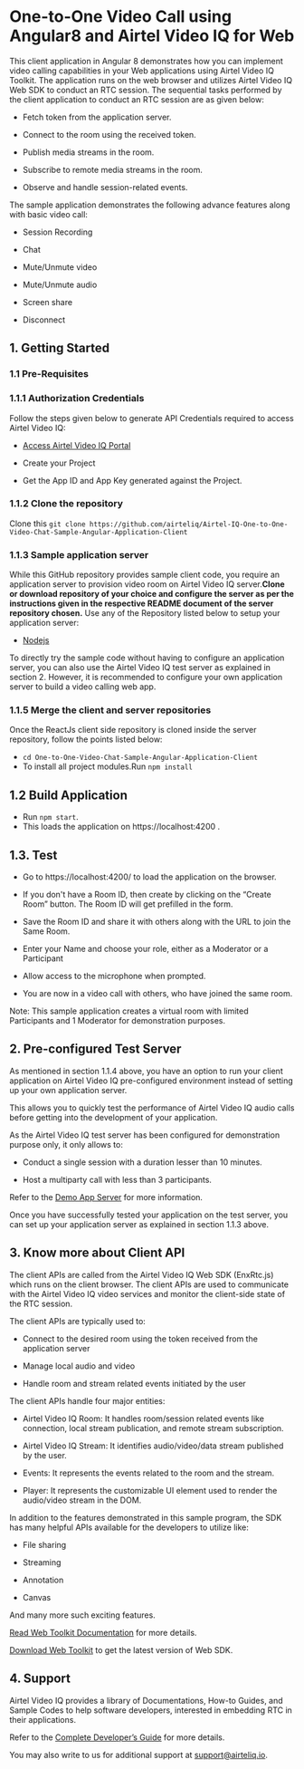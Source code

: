 # One-to-One Video Call using Angular8 and Airtel Video IQ for Web 

 

This client application in Angular 8 demonstrates how you can implement video calling capabilities in your Web applications using Airtel Video IQ Toolkit. The application runs on the web browser and utilizes Airtel Video IQ Web SDK to conduct an RTC session. The sequential tasks performed by the client application to conduct an RTC session are as given below:  

* Fetch token from the application server. 

* Connect to the room using the received token. 

* Publish media streams in the room. 

* Subscribe to remote media streams in the room. 

* Observe and handle session-related events. 

The sample application demonstrates the following advance features along with basic video call: 

* Session Recording 

* Chat 

* Mute/Unmute video 

* Mute/Unmute audio 

* Screen share 

* Disconnect 

 

## 1. Getting Started 

### 1.1 Pre-Requisites 

 
### 1.1.1 Authorization Credentials 

Follow the steps given below to generate API Credentials required to access Airtel Video IQ:  

* [Access Airtel Video IQ Portal](https://cpaasportal.videoiq.airtel.in/)

* Create your Project 

* Get the App ID and App Key generated against the Project. 

### 1.1.2 Clone the repository

Clone this ```git clone https://github.com/airteliq/Airtel-IQ-One-to-One-Video-Chat-Sample-Angular-Application-Client```

### 1.1.3 Sample application server 

While this GitHub repository provides sample client code, you require an application server to provision video room on Airtel Video IQ server.**Clone or download repository of your choice and configure the server as per the instructions given in the respective README document of the server repository chosen.** Use any of the Repository listed below to setup your application server:

* [Nodejs](https://github.com/airteliq/Airtel-IQ-One-to-One-Video-Chat-Sample-Web-Application-NodeJs-Server) 

  

To directly try the sample code without having to configure an application server, you can also use the Airtel Video IQ test server as explained in section 2. However, it is recommended to configure your own application server to build a video calling web app. 

 

### 1.1.5 Merge the client and server repositories
Once the ReactJs client side repository is cloned inside the server repository, follow the points listed below:

* ```cd One-to-One-Video-Chat-Sample-Angular-Application-Client```
* To install all project modules.Run ```npm install```

## 1.2 Build Application
* Run ```npm start```.
* This loads the application on https://localhost:4200 .
 

## 1.3. Test 

* Go to https://localhost:4200/ to load the application on the browser. 

* If you don't have a Room ID, then create by clicking on the “Create Room” button. The Room ID will get prefilled in the form. 

* Save the Room ID and share it with others along with the URL to join the Same Room.  

* Enter your Name and choose your role, either as a Moderator or a Participant 

* Allow access to the microphone when prompted. 

* You are now in a video call with others, who have joined the same room. 

Note: This sample application creates a virtual room with limited Participants and 1 Moderator for demonstration purposes. 

 

## 2. Pre-configured Test Server 

As mentioned in section 1.1.4 above, you have an option to run your client application on Airtel Video IQ pre-configured environment instead of setting up your own application server.  

This allows you to quickly test the performance of Airtel Video IQ audio calls before getting into the development of your application.  

As the Airtel Video IQ test server has been configured for demonstration purpose only, it only allows to: 

* Conduct a single session with a duration lesser than 10 minutes. 

* Host a multiparty call with less than 3 participants. 

Refer to the [Demo App Server](https://videoiq.airtel.in/developer/video/sample-code/#demo-app-server) for more information.   

Once you have successfully tested your application on the test server, you can set up your application server as explained in section 1.1.3 above. 

 

## 3. Know more about Client API 

The client APIs are called from the Airtel Video IQ Web SDK (EnxRtc.js) which runs on the client browser. The client APIs are used to communicate with the Airtel Video IQ video services and monitor the client-side state of the RTC session.  

The client APIs are typically used to: 

* Connect to the desired room using the token received from the application server 

* Manage local audio and video 

* Handle room and stream related events initiated by the user 

The client APIs handle four major entities: 

* Airtel Video IQ Room: It handles room/session related events like connection, local stream publication, and remote stream subscription. 

* Airtel Video IQ Stream: It identifies audio/video/data stream published by the user. 

* Events: It represents the events related to the room and the stream. 

* Player: It represents the customizable UI element used to render the audio/video stream in the DOM. 

In addition to the features demonstrated in this sample program, the SDK has many helpful APIs available for the developers to utilize like: 

* File sharing 

* Streaming 

* Annotation 

* Canvas 

And many more such exciting features. 

[Read Web Toolkit Documentation](https://videoiq.airtel.in/developer/video-api/client-api/web-toolkit/) for more details.  

[Download Web Toolkit](https://videoiq.airtel.in/developer/wp-content/uploads/EnxRtc.js.v1.0.0.zip) to get the latest version of Web SDK. 

 

## 4. Support 

Airtel Video IQ provides a library of Documentations, How-to Guides, and Sample Codes to help software developers, interested in embedding RTC in their applications. 

Refer to the [Complete Developer’s Guide](https://videoiq.airtel.in/developer/video-api/server-api/) for more details. 

You may also write to us for additional support at [support@airteliq.io](). 
